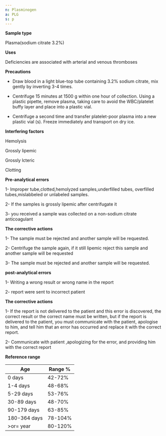 ```yaml
---
n: Plasminogen
a: PLG
s: p
---
```



__Sample type__

Plasma(sodium citrate 3.2%)

__Uses__

  Deficiencies are associated with arterial and venous thromboses

__Precautions__

- Draw blood in a light blue-top tube containing 3.2% sodium citrate, mix gently by inverting 3-4 times.

- Centrifuge 15 minutes at 1500 g within one hour of collection. Using a plastic pipette, remove plasma, taking care to avoid the WBC/platelet buffy layer and place into a plastic vial.

- Centrifuge a second time and transfer platelet-poor plasma into a new plastic vial (s). Freeze immediately and transport on dry ice.

__Interfering factors__

Hemolysis

Grossly lipemic

Grossly lcteric

Clotting 

__Pre-analytical errors__

1- Improper tube,clotted,hemolyzed samples,underfilled tubes, overfilled tubes,mislabbeled or unlabeled samples.

2- If the samples is grossly lipemic after centrifugate it

3- you received a sample was collected on a non-sodium citrate anticoagulant


__The corrective actions__

1- The sample must be rejected and another sample will be requested.

2- Centrifuge the sample again, if it still lipemic reject this sample and another sample will be requested

3- The sample must be rejected and another sample will be requested.

__post-analytical errors__

1- Writing a wrong result or wrong name in the report

2- report were sent to incorrect patient

__The corrective actions__

1- If the report is not delivered to the patient and this error is discovered, the correct result or the correct name must be written, but if the report is delivered to the patient, you must communicate with the patient, apologise to him, and tell him that an error has occurred and replace it with the correct report.

2- Communicate with patient ,apologizing for the error, and providing him with the correct report



__Reference range__

| Age                 |      Range %    |
|---------------------|-----------------|
|     0 days          |     42-72%      |
|     1-4 days        |     48-68%      |
|     5-29 days       |     53-76%      |
|     30-89 days      |     48-70%      |
|     90-179 days     |     63-85%      |
|     180-364 days    |     78-104%     |
|     >or= year       |     80-120%     |